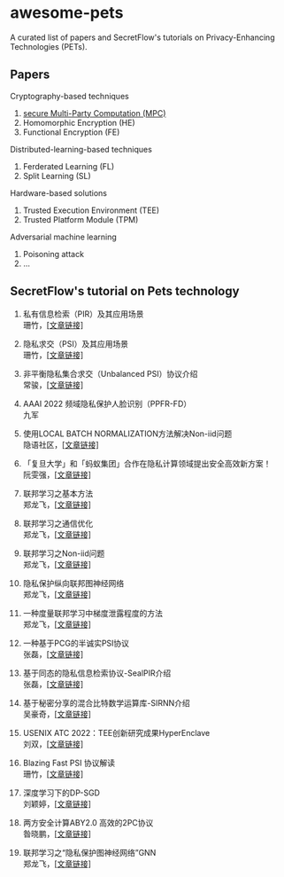 # awesome-pets

A curated list of papers and SecretFlow's tutorials on Privacy-Enhancing Technologies (PETs). 

## Papers

Cryptography-based techniques

1. [secure Multi-Party Computation (MPC)](papers/mpc.md)
2. Homomorphic Encryption (HE)
3.  Functional Encryption (FE)

Distributed-learning-based techniques

1. Ferderated Learning (FL)
2. Split Learning (SL)

Hardware-based solutions

1. Trusted Execution Environment (TEE)
2. Trusted Platform Module (TPM)

Adversarial machine learning

1. Poisoning attack
2. ...

## SecretFlow's tutorial on Pets technology

1. 私有信息检索（PIR）及其应用场景  
   珊竹，[[文章链接]](https://mp.weixin.qq.com/s/Vf5AFep2JKztXpOt95WW8g)
   
2. 隐私求交（PSI）及其应用场景  
   珊竹，[[文章链接]](https://mp.weixin.qq.com/s/mJex5FXEORO6VjBOVi7JfQ)
   
3. 非平衡隐私集合求交（Unbalanced PSI）协议介绍  
   常骏，[[文章链接]](https://mp.weixin.qq.com/s/TRPHMWUD3VKpZPzLFqnJXA)
   
4. AAAI 2022 频域隐私保护人脸识别（PPFR-FD）  
   九军
   
5. 使用LOCAL BATCH NORMALIZATION方法解决Non-iid问题  
   隐语社区，[[文章链接]](https://mp.weixin.qq.com/s/kpAhI5TXpwauRNPVQc4OoQ)
   
6. 「复旦大学」和「蚂蚁集团」合作在隐私计算领域提出安全高效新方案！  
   阮雯强，[[文章链接]](https://mp.weixin.qq.com/s/jgXyBQz0PfHKJKWKh-XrzQ)
   
7. 联邦学习之基本方法  
   郑龙飞，[[文章链接]](https://mp.weixin.qq.com/s/2L5J6Vqotf7Pa7kt5PpM4w)
   
8. 联邦学习之通信优化  
   郑龙飞，[[文章链接]](https://mp.weixin.qq.com/s/uLAJBTs_-e7kuLS-fXZcZQ)
   
9. 联邦学习之Non-iid问题  
   郑龙飞，[[文章链接]](https://mp.weixin.qq.com/s/ZjP-55H19xrVQOOL0eqbeg)
   
10. 隐私保护纵向联邦图神经网络  
    郑龙飞，[[文章链接]](https://mp.weixin.qq.com/s/Vf5AFep2JKztXpOt95WW8g)
    
11. 一种度量联邦学习中梯度泄露程度的方法  
    郑龙飞，[[文章链接]](https://mp.weixin.qq.com/s/TXpFxFru2wsMWD1HG3v2vA)
    
12. 一种基于PCG的半诚实PSI协议  
    张磊，[[文章链接]](https://mp.weixin.qq.com/s/K13XY3TzYk3vbXrWvDTwLA)
    
13. 基于同态的隐私信息检索协议-SealPIR介绍  
    张磊，[[文章链接]](https://mp.weixin.qq.com/s/nE_qm4uVSF1VcsSyfs3ZRA)
    
14. 基于秘密分享的混合比特数学运算库-SIRNN介绍  
    吴豪奇，[[文章链接]](https://mp.weixin.qq.com/s/o35bR0odfLHFUOIWpy1TGw)
    
15. USENIX ATC 2022：TEE创新研究成果HyperEnclave  
    刘双，[[文章链接]](https://mp.weixin.qq.com/s/-Df_nH7t6-abiImPaiPJHg)
    
16. Blazing Fast PSI 协议解读  
    珊竹，[[文章链接]](https://mp.weixin.qq.com/s/ok2HttDBdffbS3vfETCOLg)
    
17. 深度学习下的DP-SGD  
    刘颖婷，[[文章链接]](https://mp.weixin.qq.com/s/8IIn8wWPjLE3MVenuErzOQ)
    
18. 两方安全计算ABY2.0 高效的2PC协议  
    昝晓鹏，[[文章链接]](https://mp.weixin.qq.com/s/UtBZbTcqi33xC9NQqQ8Krw)
    
19. 联邦学习之“隐私保护图神经网络”GNN  
    郑龙飞，[[文章链接]](https://mp.weixin.qq.com/s/2F9_uWR2UUFHiuEaSGaRpw)
    
